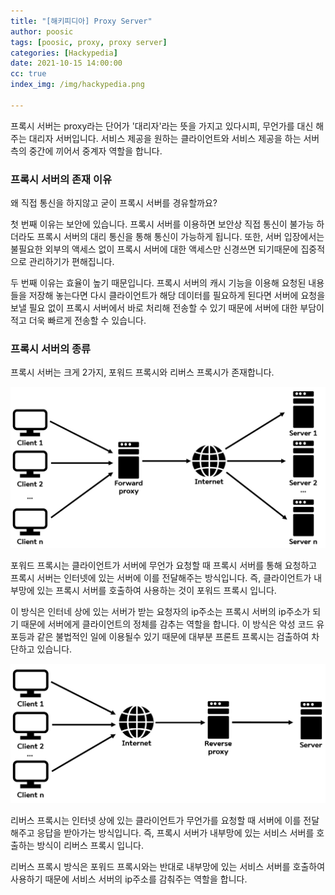 ```yaml
---
title: "[해키피디아] Proxy Server"
author: poosic
tags: [poosic, proxy, proxy server]
categories: [Hackypedia]
date: 2021-10-15 14:00:00
cc: true
index_img: /img/hackypedia.png

---
```


프록시 서버는 proxy라는 단어가 '대리자'라는 뜻을 가지고 있다시피, 무언가를 대신 해주는 대리자 서버입니다. 서비스 제공을 원하는 클라이언트와 서비스 제공을 하는 서버측의 중간에 끼어서 중계자 역할을 합니다.

### 프록시 서버의 존재 이유

왜 직접 통신을 하지않고 굳이 프록시 서버를 경유할까요?

첫 번째 이유는 보안에 있습니다. 프록시 서버를 이용하면 보안상 직접 통신이 불가능 하더라도 프록시 서버의 대리 통신을 통해 통신이 가능하게 됩니다. 또한, 서버 입장에서는 불필요한 외부의 액세스 없이 프록시 서버에 대한 액세스만 신경쓰면 되기때문에 집중적으로 관리하기가 편해집니다.

두 번째 이유는 효율이 높기 때문입니다. 프록시 서버의 캐시 기능을 이용해 요청된 내용들을 저장해 놓는다면 다시 클라이언트가 해당 데이터를 필요하게 된다면 서버에 요청을 보낼 필요 없이 프록시 서버에서 바로 처리해 전송할 수 있기 때문에 서버에 대한 부담이 적고 더욱 빠르게 전송할 수 있습니다.

### 프록시 서버의 종류

프록시 서버는 크게 2가지, 포워드 프록시와 리버스 프록시가 존재합니다.

![](proxy-server/image1.png)

포워드 프록시는 클라이언트가 서버에 무언가 요청할 때 프록시 서버를 통해 요청하고 프록시 서버는 인터넷에 있는 서버에 이를 전달해주는 방식입니다. 즉, 클라이언트가 내부망에 있는 프록시 서버를 호출하여 사용하는 것이 포워드 프록시 입니다.

이 방식은 인터네 상에 있는 서버가 받는 요청자의 ip주소는 프록시 서버의 ip주소가 되기 때문에 서버에게 클라이언트의 정체를 감추는 역할을 합니다. 이 방식은 악성 코드 유포등과 같은 불법적인 일에 이용될수 있기 때문에 대부분 프론트 프록시는 검출하여 차단하고 있습니다.

![](proxy-server/image2.png)

리버스 프록시는 인터넷 상에 있는 클라이언트가 무언가를 요청할 때 서버에 이를 전달해주고 응답을 받아가는 방식입니다. 즉, 프록시 서버가 내부망에 있는 서비스 서버를 호출하는 방식이 리버스 프록시 입니다.

리버스 프록시 방식은 포워드 프록시와는 반대로 내부망에 있는 서비스 서버를 호출하여 사용하기 때문에 서비스 서버의 ip주소를 감춰주는 역할을 합니다.





